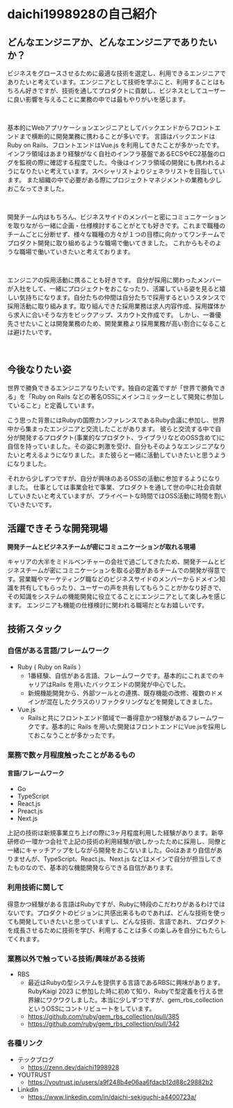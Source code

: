 # daichi1998928の自己紹介

## どんなエンジニアか、どんなエンジニアでありたいか？

ビジネスをグロースさせるために最適な技術を選定し、利用できるエンジニアでありたいと考えています。エンジニアとして技術を学ぶこと、利用することはもちろん好きですが、技術を通してプロダクトに貢献し、ビジネスとしてユーザーに良い影響を与えることに業務の中では最もやりがいを感じます。

<br>

基本的にWebアプリケーションエンジニアとしてバックエンドからフロントエンドまで横断的に開発業務に携わることが多いです。 言語はバックエンドはRuby on Rails、フロントエンドはVue.js を利用してきたことが多かったです。インフラ領域はあまり経験がなく自社のインフラ基盤であるECSやEC2基盤のログを監視の際に確認する程度でした。今後はインフラ領域の開発にも携われるようになりたいと考えています。スペシャリストよりジェネラリストを目指しています。 また組織の中で必要がある際にプロジェクトマネジメントの業務も少しおこなってきました。

<br>

開発チーム内はもちろん、ビジネスサイドのメンバーと密にコミュニケーションを取りながら一緒に企画・仕様検討することがとても好きです。これまで職種のチームごとに分断せず、様々な職種の方々が１つの目標に向かってワンチームでプロダクト開発に取り組めるような職場で働いてきました。
これからもそのような職場で働いていきたいと考えております。


<br>

エンジニアの採用活動に携ることも好きです。 自分が採用に関わったメンバーが入社をして、一緒にプロジェクトをおこなったり、活躍している姿を見ると嬉しい気持ちになります。自分たちの仲間は自分たちで採用するというスタンスで採用活動に取り組みます。取り組んできた採用業務は求人内容作成、採用媒体から求人に合いそうな方をピックアップ、スカウト文作成です。
しかし、一番優先させたいことは開発業務のため、開発業務より採用業務が高い割合になることは避けたいです。

<br>

## 今後なりたい姿

世界で勝負できるエンジニアなりたいです。独自の定義ですが「世界で勝負できる」を「Ruby on Rails などの著名OSSにメインコミッターとして開発に参加していること」と定義しています。

こう思った背景にはRubyの国際カンファレンスであるRuby会議に参加し、世界中から集まったエンジニアと交流したことがあります。
彼らと交流する中で自分が開発するプロダクト(事業的なプロダクト、ライブラリなどのOSS含めて)に自信を持っていました。その姿に刺激を受け、自分もそのようなエンジニアなりたいと考えるようになりました。また彼らと一緒に活動していきたいと思うようになりました。

それから少しずつですが、自分が興味のあるOSSの活動に参加するようになりました。
仕事としては事業会社で事業、プロダクトを通して世の中に社会貢献していきたいと考えていますが、プライベートな時間ではOSS活動に時間を割いていきたいです。

## 活躍できそうな開発現場

**開発チームとビジネスチームが密にコミュニケーションが取れる現場**

キャリアの大半をミドルベンチャーの会社で過ごしてきたため、開発チームとビジネスチームが密にコミニケーションを取る必要があるチームでの開発が得意です。営業職やマーケティング職などのビジネスサイドのメンバーからドメイン知識を共有してもらったり、ユーザーの声を共有してもらうことがかなり好きで、その知識をシステムの機能開発に役立てることにエンジニアとして楽しみを感じます。
エンジニアも機能の仕様検討に関われる職場だとなお嬉しいです。

## 技術スタック

### 自信がある言語/フレームワーク

- Ruby ( Ruby on Rails ）
  -  1番経験、自信がある言語、フレームワークです。基本的にこれまでのキャリアはRails を用いたバックエンドの開発が中心でした。
  - 新規機能開発から、外部ツールとの連携、既存機能の改修、複数のドメインが混在したクラスのリファクタリングなどを開発してきました。
- Vue.js
  - Railsと共にフロントエンド領域で一番得意かつ経験があるフレームワークです。基本的に Rails を用いた開発はフロントエンドにVue.jsを採用しておこなうことが多かったです。

### 業務で数ヶ月程度触ったことがあるもの
#### 言語/フレームワーク
- Go
- TypeScript
- React.js
- Preact.js
- Next.js

上記の技術は新規事業立ち上げの際に3ヶ月程度利用した経験があります。新卒研修の一環かつ会社で上記の技術の利用経験が欲しかったために採用し、同僚と一緒にキャッチアップをしながら開発をおこないました。Goはあまり自信がありませんが、TypeScript、React.js、Next.js などはメインで自分が担当してきたものなので、基本的な機能開発ならできる自信があります。

### 利用技術に関して
得意かつ経験がある言語はRubyですが、Rubyに特段のこだわりがあるわけではないです。プロダクトのビジョンに共感出来るものであれば、どんな技術を使っても開発していきたいと思っていますし、どんな技術、言語であれ、プロダクトを成長させるために技術を学び、利用することは多くの楽しみを自分にもたらしてくれます。

### 業務以外で触っている技術/興味がある技術

- RBS
  - 最近はRubyの型システムを提供する言語であるRBSに興味があります。RubyKaigi 2023 に参加した時に初めて知り、Rubyで型定義を行える世界線にワクワクしました。本当に少しずつですが、gem_rbs_collection というOSSにコントリビュートをしています。
  - https://github.com/ruby/gem_rbs_collection/pull/385
  - https://github.com/ruby/gem_rbs_collection/pull/342

### 各種リンク

- テックブログ
  - https://zenn.dev/daichi1998928
- YOUTRUST
  - https://youtrust.jp/users/a9f248b4e06aa6fdacb12d88c29882b2
- LinkdIn
  - https://www.linkedin.com/in/daichi-sekiguchi-a4400723a/